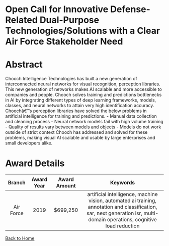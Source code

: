 
Open Call for Innovative Defense-Related Dual-Purpose Technologies/Solutions with a Clear Air Force Stakeholder Need
====================================================================================================================

# Abstract


Chooch Intelligence Technologies has built a new generation of interconnected neural networks for visual recognition, perception libraries. This new generation of networks makes AI scalable and more accessible to companies and people. Chooch solves training and predictions bottlenecks in AI by integrating different types of deep learning frameworks, models, classes, and neural networks to attain very high identification accuracy. Choochâ€™s perception libraries have solved the below problems in artificial intelligence for training and predictions. - Manual data collection and cleaning process - Neural network models fail with high volume training - Quality of results vary between models and objects - Models do not work outside of strict context Chooch has addressed and solved for these problems, making visual AI scalable and usable by large enterprises and small developers alike.  

# Award Details

|Branch|Award Year|Award Amount|Keywords|
| :---: | :---: | :---: | :---: |
|Air Force|2019|$699,250|artificial intelligence, machine vision, automated ai training, annotation and classification, sar, next generation isr, multi-domain operations, cognitive load reduction|
  
  


[Back to Home](https://github.com/chrischow/dod_sbir_awards/Reports/DJ/#1493)
